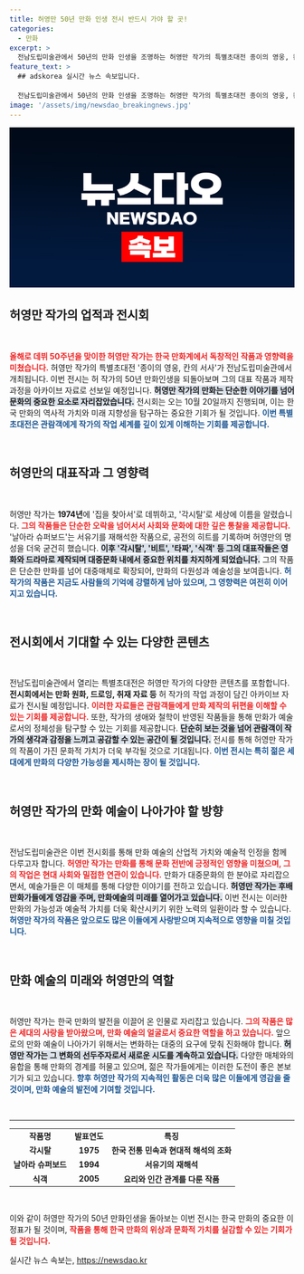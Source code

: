 ```yaml
---
title: 허영만 50년 만화 인생 전시 반드시 가야 할 곳!
categories:
  - 만화
excerpt: >
  전남도립미술관에서 50년의 만화 인생을 조명하는 허영만 작가의 특별초대전 종이의 영웅, 칸의 서사가 10월 20일까지 진행됩니다. 그의 대표작과 드로잉을 만날 기회를 놓치지 마세요!
feature_text: >
  ## adskorea 실시간 뉴스 속보입니다.

  전남도립미술관에서 50년의 만화 인생을 조명하는 허영만 작가의 특별초대전 종이의 영웅, 칸의 서사가 10월 20일까지 진행됩니다. 그의 대표작과 드로잉을 만날 기회를 놓치지 마세요!
image: '/assets/img/newsdao_breakingnews.jpg'
---
```


<p><img src="/assets/img/newsdao_breakingnews.jpg" alt="adskorea 속보" /></p>

<h2 data-ke-size="size26">허영만 작가의 업적과 전시회</h2>

<p data-ke-size="size16">&nbsp;</p> 

<p><b><span style="color: #ee2323;">올해로 데뷔 50주년을 맞이한 허영만 작가는 한국 만화계에서 독창적인 작품과 영향력을 미쳤습니다.</span></b> 허영만 작가의 특별초대전 '종이의 영웅, 칸의 서사'가 전남도립미술관에서 개최됩니다. 이번 전시는 허 작가의 50년 만화인생을 되돌아보며 그의 대표 작품과 제작 과정을 아카이브 자료로 선보일 예정입니다. <b><span style="background-color: #21538527;">허영만 작가의 만화는 단순한 이야기를 넘어 문화의 중요한 요소로 자리잡았습니다.</span></b> 전시회는 오는 10월 20일까지 진행되며, 이는 한국 만화의 역사적 가치와 미래 지향성을 탐구하는 중요한 기회가 될 것입니다. <b><span style="color: #1a5490;">이번 특별초대전은 관람객에게 작가의 작업 세계를 깊이 있게 이해하는 기회를 제공합니다.</span></b></p>

<p data-ke-size="size16">&nbsp;</p> 

<h2 data-ke-size="size26">허영만의 대표작과 그 영향력</h2>

<p data-ke-size="size16">&nbsp;</p> 

<p>허영만 작가는 <b>1974년</b>에 '집을 찾아서'로 데뷔하고, '각시탈'로 세상에 이름을 알렸습니다. <b><span style="color: #ee2323;">그의 작품들은 단순한 오락을 넘어서서 사회와 문화에 대한 깊은 통찰을 제공합니다.</span></b> '날아라 슈퍼보드'는 서유기를 재해석한 작품으로, 공전의 히트를 기록하며 허영만의 명성을 더욱 굳건히 했습니다. <b><span style="background-color: #21538527;">이후 '각시탈', '비트', '타짜', '식객' 등 그의 대표작들은 영화와 드라마로 제작되며 대중문화 내에서 중요한 위치를 차지하게 되었습니다.</span></b> 그의 작품은 단순한 만화를 넘어 대중매체로 확장되어, 만화의 다원성과 예술성을 보여줍니다. <b><span style="color: #1a5490;">허 작가의 작품은 지금도 사람들의 기억에 강렬하게 남아 있으며, 그 영향력은 여전히 이어지고 있습니다.</span></b> </p>

<p data-ke-size="size16">&nbsp;</p>

<h2 data-ke-size="size26">전시회에서 기대할 수 있는 다양한 콘텐츠</h2>

<p data-ke-size="size16">&nbsp;</p> 

<p>전남도립미술관에서 열리는 특별초대전은 허영만 작가의 다양한 콘텐츠를 포함합니다. <b>전시회에서는 만화 원화, 드로잉, 취재 자료 등</b> 허 작가의 작업 과정이 담긴 아카이브 자료가 전시될 예정입니다. <b><span style="color: #ee2323;">이러한 자료들은 관람객들에게 만화 제작의 뒤편을 이해할 수 있는 기회를 제공합니다.</span></b> 또한, 작가의 생애와 철학이 반영된 작품들을 통해 만화가 예술로서의 정체성을 탐구할 수 있는 기회를 제공합니다. <b><span style="background-color: #21538527;">단순히 보는 것을 넘어 관람객이 작가의 생각과 감정을 느끼고 공감할 수 있는 공간이 될 것입니다.</span></b> 전시를 통해 허영만 작가의 작품이 가진 문화적 가치가 더욱 부각될 것으로 기대됩니다. <b><span style="color: #1a5490;">이번 전시는 특히 젊은 세대에게 만화의 다양한 가능성을 제시하는 장이 될 것입니다.</span></b></p>

<p data-ke-size="size16">&nbsp;</p> 

<h2 data-ke-size="size26">허영만 작가의 만화 예술이 나아가야 할 방향</h2>

<p data-ke-size="size16">&nbsp;</p> 

<p>전남도립미술관은 이번 전시회를 통해 만화 예술의 산업적 가치와 예술적 인정을 함께 다루고자 합니다. <b><span style="color: #ee2323;">허영만 작가는 만화를 통해 문화 전반에 긍정적인 영향을 미쳤으며, 그의 작업은 현대 사회와 밀접한 연관이 있습니다.</span></b> 만화가 대중문화의 한 분야로 자리잡으면서, 예술가들은 이 매체를 통해 다양한 이야기를 전하고 있습니다. <b><span style="background-color: #21538527;">허영만 작가는 후배 만화가들에게 영감을 주며, 만화예술의 미래를 열어가고 있습니다.</span></b> 이번 전시는 이러한 만화의 가능성과 예술적 가치를 더욱 확산시키기 위한 노력의 일환이라 할 수 있습니다. <b><span style="color: #1a5490;">허영만 작가의 작품은 앞으로도 많은 이들에게 사랑받으며 지속적으로 영향을 미칠 것입니다.</span></b></p>

<p data-ke-size="size16">&nbsp;</p> 

<h2 data-ke-size="size26">만화 예술의 미래와 허영만의 역할</h2>

<p data-ke-size="size16">&nbsp;</p> 

<p>허영만 작가는 한국 만화의 발전을 이끌어 온 인물로 자리잡고 있습니다. <b><span style="color: #ee2323;">그의 작품은 많은 세대의 사랑을 받아왔으며, 만화 예술의 얼굴로서 중요한 역할을 하고 있습니다.</span></b> 앞으로의 만화 예술이 나아가기 위해서는 변화하는 대중의 요구에 맞춰 진화해야 합니다. <b><span style="background-color: #21538527;">허영만 작가는 그 변화의 선두주자로서 새로운 시도를 계속하고 있습니다.</span></b> 다양한 매체와의 융합을 통해 만화의 경계를 허물고 있으며, 젊은 작가들에게는 이러한 도전이 좋은 본보기가 되고 있습니다. <b><span style="color: #1a5490;">향후 허영만 작가의 지속적인 활동은 더욱 많은 이들에게 영감을 줄 것이며, 만화 예술의 발전에 기여할 것입니다.</span></b></p>

<p data-ke-size="size16">&nbsp;</p>

<hr />

<table style="width: 100%;">
  <tr>
    <td style="text-align: center; height: 17px;"><b>작품명</b></td>
    <td style="text-align: center; height: 17px;"><b>발표연도</b></td>
    <td style="text-align: center; height: 17px;"><b>특징</b></td>
  </tr>
  <tr>
    <td style="text-align: center; height: 17px;"><b>각시탈</b></td>
    <td style="text-align: center; height: 17px;"><b>1975</b></td>
    <td style="text-align: center; height: 17px;"><b>한국 전통 민속과 현대적 해석의 조화</b></td>
  </tr>
  <tr>
    <td style="text-align: center; height: 17px;"><b>날아라 슈퍼보드</b></td>
    <td style="text-align: center; height: 17px;"><b>1994</b></td>
    <td style="text-align: center; height: 17px;"><b>서유기의 재해석</b></td>
  </tr>
  <tr>
    <td style="text-align: center; height: 17px;"><b>식객</b></td>
    <td style="text-align: center; height: 17px;"><b>2005</b></td>
    <td style="text-align: center; height: 17px;"><b>요리와 인간 관계를 다룬 작품</b></td>
  </tr>
</table>

<p data-ke-size="size16">&nbsp;</p> 

<p>이와 같이 허영만 작가의 50년 만화인생을 돌아보는 이번 전시는 한국 만화의 중요한 이정표가 될 것이며, <b><span style="color: #ee2323;">작품을 통해 한국 만화의 위상과 문화적 가치를 실감할 수 있는 기회가 될 것입니다.</span></b> </p>
실시간 뉴스 속보는, <a href="https://newsdao.kr" rel="dofollow">https://newsdao.kr</a>


